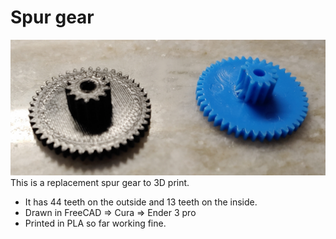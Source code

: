 # Spur gear
![Image of printed gear](https://github.com/lukesf/arduino-ex59-elliptical/blob/main/spur_gear/Cog4413b.jpg)
This is a replacement spur gear to 3D print. 
- It has 44 teeth on the outside and 13 teeth on the inside. 
- Drawn in FreeCAD => Cura => Ender 3 pro
- Printed in PLA so far working fine.
